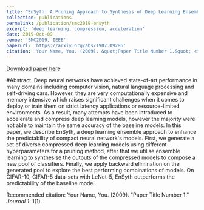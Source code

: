 ```yaml
---
title: "EnSyth: A Pruning Approach to Synthesis of Deep Learning Ensembles"
collection: publications
permalink: /publication/smc2019-ensyth
excerpt: 'deep learning, compression, acceleration'
date: 2019-Oct-09
venue: 'SMC2019, IEEE'
paperurl: 'https://arxiv.org/abs/1907.09286'
citation: 'Your Name, You. (2009). &quot;Paper Title Number 1.&quot; <i>Journal 1</i>. 1(1).'
---
```

[Download paper here](https://arxiv.org/pdf/1907.09286.pdf)

#Abstract.
Deep neural networks have achieved state-of-art performance in many domains including computer vision, natural language processing and self-driving cars. However, they are very computationally expensive and memory intensive which raises significant challenges when it comes to deploy or train them on strict latency applications or resource-limited environments. As a result, many attempts have been introduced to accelerate and compress deep learning models, however the majority were not able to maintain the same accuracy of the baseline models. In this paper, we describe EnSyth, a deep learning ensemble approach to enhance the predictability of compact neural network's models. First, we generate a set of diverse compressed deep learning models using different hyperparameters for a pruning method, after that we utilise ensemble learning to synthesise the outputs of the compressed models to compose a new pool of classifiers. Finally, we apply backward elimination on the generated pool to explore the best performing combinations of models. On CIFAR-10, CIFAR-5 data-sets with LeNet-5, EnSyth outperforms the predictability of the baseline model.


Recommended citation: Your Name, You. (2009). "Paper Title Number 1." <i>Journal 1</i>. 1(1).
